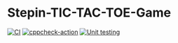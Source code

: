 # Stepin-TIC-TAC-TOE-Game
[![CI](https://github.com/vineetha430/Stepin-TIC-TAC-TOE-Game/actions/workflows/build.yml/badge.svg)](https://github.com/vineetha430/Stepin-TIC-TAC-TOE-Game/actions/workflows/build.yml)
[![cppcheck-action](https://github.com/vineetha430/Stepin-TIC-TAC-TOE-Game/actions/workflows/cpp.yml/badge.svg)](https://github.com/vineetha430/Stepin-TIC-TAC-TOE-Game/actions/workflows/cpp.yml)
[![Unit testing](https://github.com/vineetha430/Stepin-TIC-TAC-TOE-Game/actions/workflows/unit%20test.yml/badge.svg)](https://github.com/vineetha430/Stepin-TIC-TAC-TOE-Game/actions/workflows/unit%20test.yml)
